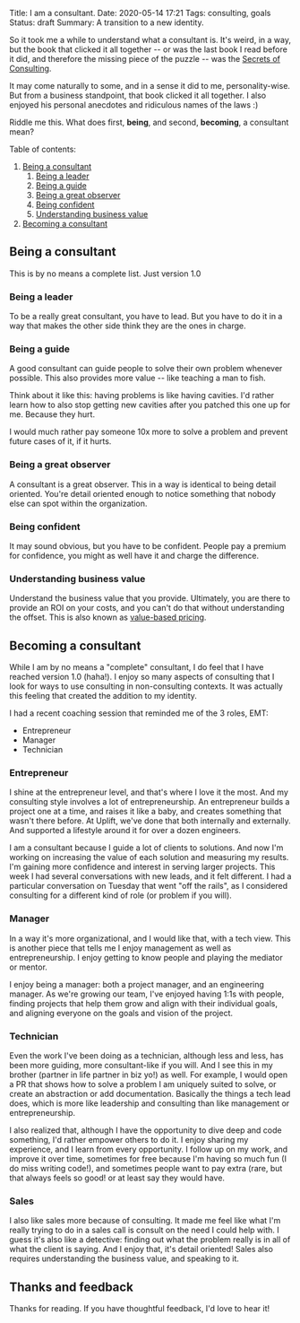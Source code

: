 Title: I am a consultant.
Date: 2020-05-14 17:21
Tags: consulting, goals
Status: draft
Summary: A transition to a new identity.

So it took me a while to understand what a consultant is. It's weird, in a way, but the book that clicked it all together -- or was the last book I read before it did, and therefore the missing piece of the puzzle -- was the [Secrets of Consulting](https://leanpub.com/thesecretsofconsulting).

It may come naturally to some, and in a sense it did to me, personality-wise. But from a business standpoint, that book clicked it all together. I also enjoyed his personal anecdotes and ridiculous names of the laws :)

Riddle me this. What does first, **being**, and second, **becoming**, a consultant mean?

Table of contents:

1. [Being a consultant](#being-a-consultant)
    1. [Being a leader](#being-a-leader)
    1. [Being a guide](#being-a-guide)
    1. [Being a great observer](#being-a-great-observer)
    1. [Being confident](#being-confident)
    1. [Understanding business value](#understanding-business-value)
1. [Becoming a consultant](#becoming-a-consultant)


## Being a consultant

This is by no means a complete list. Just version 1.0

### Being a leader

To be a really great consultant, you have to lead. But you have to do it in a way that makes the other side think they are the ones in charge.

### Being a guide

A good consultant can guide people to solve their own problem whenever possible. This also provides more value -- like teaching a man to fish.

Think about it like this: having problems is like having cavities. I'd rather learn how to also stop getting new cavities after you patched this one up for me. Because they hurt.

I would much rather pay someone 10x more to solve a problem and prevent future cases of it, if it hurts.

### Being a great observer

A consultant is a great observer. This in a way is identical to being detail oriented. You're detail oriented enough to notice something that nobody else can spot within the organization.

### Being confident

It may sound obvious, but you have to be confident. People pay a premium for confidence, you might as well have it and charge the difference.

### Understanding business value

Understand the business value that you provide. Ultimately, you are there to provide an ROI on your costs, and you can't do that without understanding the offset. This is also known as [value-based pricing](https://en.wikipedia.org/wiki/Value-based_pricing).

## Becoming a consultant

While I am by no means a "complete" consultant, I do feel that I have reached version 1.0 (haha!). I enjoy so many aspects of consulting that I look for ways to use consulting in non-consulting contexts. It was actually this feeling that created the addition to my identity.

I had a recent coaching session that reminded me of the 3 roles, EMT:

* Entrepreneur
* Manager
* Technician

### Entrepreneur

I shine at the entrepreneur level, and that's where I love it the most. And my consulting style involves a lot of entrepreneurship. An entrepreneur builds a project one at a time, and raises it like a baby, and creates something that wasn't there before. At Uplift, we've done that both internally and externally. And supported a lifestyle around it for over a dozen engineers.

I am a consultant because I guide a lot of clients to solutions. And now I'm working on increasing the value of each solution and measuring my results. I'm gaining more confidence and interest in serving larger projects. This week I had several conversations with new leads, and it felt different. I had a particular conversation on Tuesday that went "off the rails", as I considered consulting for a different kind of role (or problem if you will).

### Manager

In a way it's more organizational, and I would like that, with a tech view. This is another piece that tells me I enjoy management as well as entrepreneurship. I enjoy getting to know people and playing the mediator or mentor.

I enjoy being a manager: both a project manager, and an engineering manager. As we're growing our team, I've enjoyed having 1:1s with people, finding projects that help them grow and align with their individual goals, and aligning everyone on the goals and vision of the project.

### Technician

Even the work I've been doing as a technician, although less and less, has been more guiding, more consultant-like if you will. And I see this in my brother (partner in life partner in biz yo!) as well. For example, I would open a PR that shows how to solve a problem I am uniquely suited to solve, or create an abstraction or add documentation. Basically the things a tech lead does, which is more like leadership and consulting than like management or entrepreneurship.

I also realized that, although I have the opportunity to dive deep and code something, I'd rather empower others to do it. I enjoy sharing my experience, and I learn from every opportunity. I follow up on my work, and improve it over time, sometimes for free because I'm having so much fun (I do miss writing code!), and sometimes people want to pay extra (rare, but that always feels so good! or at least say they would have.

### Sales

I also like sales more because of consulting. It made me feel like what I'm really trying to do in a sales call is consult on the need I could help with. I guess it's also like a detective: finding out what the problem really is in all of what the client is saying. And I enjoy that, it's detail oriented! Sales also requires understanding the business value, and speaking to it.

## Thanks and feedback

Thanks for reading. If you have thoughtful feedback, I'd love to hear it!
